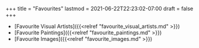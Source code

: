 +++
title = "Favourites"
lastmod = 2021-06-22T22:23:02-07:00
draft = false
+++

-   [Favourite Visual Artists]({{<relref "favourite_visual_artists.md" >}})
-   [Favourite Paintings]({{<relref "favourite_paintings.md" >}})
-   [Favourite Images]({{<relref "favourite_images.md" >}})